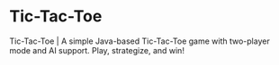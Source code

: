 # Tic-Tac-Toe
Tic-Tac-Toe | A simple Java-based Tic-Tac-Toe game with two-player mode and AI support. Play, strategize, and win!
